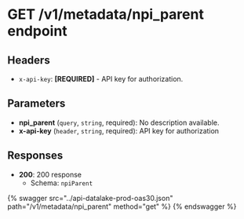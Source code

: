 # GET /v1/metadata/npi_parent endpoint

## Headers

- `x-api-key`: **[REQUIRED]** - API key for authorization.

## Parameters

- **npi_parent** (`query`, `string`, required): No description available.
- **x-api-key** (`header`, `string`, required): API key for authorization

## Responses

- **200**: 200 response
  - Schema: `npiParent`


{% swagger src="../api-datalake-prod-oas30.json" path="/v1/metadata/npi_parent" method="get" %}
{% endswagger %}

